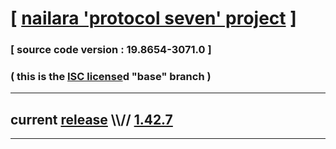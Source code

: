 
# [ [nailara 'protocol seven' project](http://src.nailara.net/) ]

### [ source code version : 19.8654-3071.0 ]

### ( this is the [ISC license](license)d "base" branch )
---
## current [release](https://github.com/anotherlink/nailara/releases) \\\\// [1.42.7](https://github.com/anotherlink/nailara/releases/tag/1.42.7)
---
